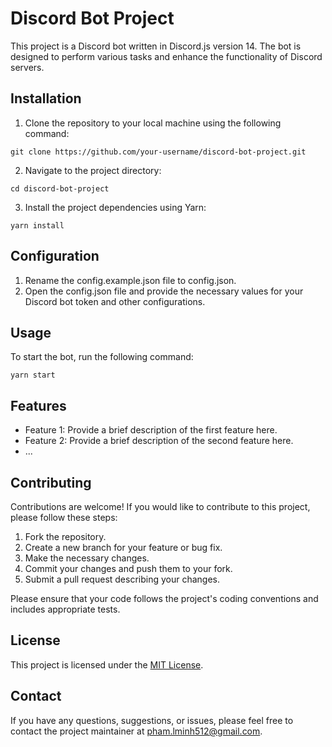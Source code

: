# Discord Bot Project
This project is a Discord bot written in Discord.js version 14. The bot is designed to perform various tasks and enhance the functionality of Discord servers.

## Installation
1. Clone the repository to your local machine using the following command:

```
git clone https://github.com/your-username/discord-bot-project.git
```

2. Navigate to the project directory:

```
cd discord-bot-project
```

3. Install the project dependencies using Yarn:

```
yarn install
```

## Configuration
1. Rename the config.example.json file to config.json.  
2. Open the config.json file and provide the necessary values for your Discord bot token and other configurations.

## Usage
To start the bot, run the following command:

```
yarn start
```

## Features
- Feature 1: Provide a brief description of the first feature here.
- Feature 2: Provide a brief description of the second feature here.
- ...

## Contributing

Contributions are welcome! If you would like to contribute to this project, please follow these steps:

1. Fork the repository.
2. Create a new branch for your feature or bug fix.
3. Make the necessary changes.
4. Commit your changes and push them to your fork.
5. Submit a pull request describing your changes.

Please ensure that your code follows the project's coding conventions and includes appropriate tests.

## License

This project is licensed under the [MIT License](LICENSE).

## Contact

If you have any questions, suggestions, or issues, please feel free to contact the project maintainer at [pham.lminh512@gmail.com](mailto:pham.lminh512@gmail.com).